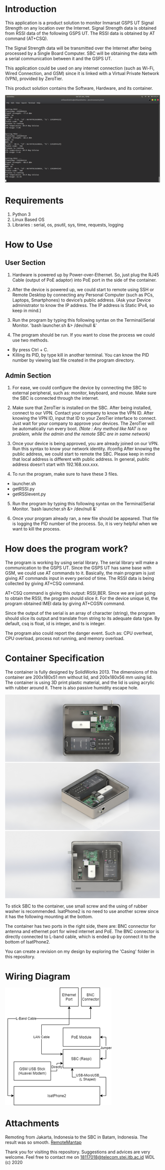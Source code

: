 # Introduction
This application is a product solution to monitor Inmarsat GSPS UT Signal Strength on any location over the Internet. Signal Strength data is obtained from RSSI data of the following GSPS UT. The RSSI data is obtained by AT command (AT+CSQ). 

The Signal Strength data will be transmitted over the Internet after being processed by a Single Board Computer. SBC will be obtaining the data with a serial communication between it and the GSPS UT.

This application could be used on any internet connection (such as Wi-Fi, Wired Connection, and GSM) since it is linked with a Virtual Private Network (VPN), provided by ZeroTier.

This product solution contains the Software, Hardware, and its container.

![Worked](Images/TimerWorked.png)

# Requirements
1. Python 3
2. Linux Based OS
3. Libraries : serial, os, psutil, sys, time, requests, logging

# How to Use
## User Section
1.	Hardware is powered up by Power-over-Ethernet. So, just plug the RJ45 Cable (output of PoE adaptor) into PoE port in the side of the container.

2.	After the device is powered up, we could start to remote using SSH or Remote Desktop by connecting any Personal Computer (such as PCs, Laptops, Smartphones) to device’s public address. (Ask your Device administrator to know the IP address. The IP address is Static IPv4, so keep in mind.)

3.	Run the program by typing this following syntax on the Terminal/Serial Monitor.
'bash launcher.sh &> /dev/null &'

4.	The program should be run. If you want to close the process we could use two methods.
- By press Ctrl + C.
- Killing its PID, by type kill <PID> in another terminal. You can know the PID number by viewing last file created in the program directory.
  
## Admin Section
1.	For ease, we could configure the device by connecting the SBC to external peripheral, such as: monitor, keyboard, and mouse. Make sure the SBC is connected through the internet.

2.	Make sure that ZeroTier is installed on the SBC. After being installed, connect to our VPN. Contact your company to know the VPN ID. After knowing the VPN ID, input that ID to your ZeroTier interface to connect. Just wait for your company to approve your devices. The ZeroTier will be automatically run every boot. *(Note : Any method like NAT is no problem, while the admin and the remote SBC are in same network)*

3.	Once your device is being approved, you are already joined on our VPN. Run this syntax to know your network identity.
ifconfig
After knowing the public address, we could start to remote the SBC. Please keep in mind that local address is different with public address. In general, public address doesn’t start with 192.168.xxx.xxx.

4.	To run the program, make sure to have these 3 files.
-	launcher.sh
-	getRSSI.py
-	getRSSIevent.py

5. Run the program by typing this following syntax on the Terminal/Serial Monitor.
'bash launcher.sh &> /dev/null &'

6. Once your program already ran, a new file should be appeared. That file is logging the PID number of the process. So, it is very helpful when we want to kill the process.

# How does the program work?
The program is working by using serial library. The serial library will make a communication to the GSPS UT. Since the GSPS UT has same base with GSM, we could use AT commands to it. Basically, the main program is just giving AT commands input in every period of time. The RSSI data is being collected by giving AT+CSQ command.

AT+CSQ command is giving this output: RSSI,BER. Since we are just going to obtain the RSSI, the program should slice it. For the device unique id, the program obtained IMEI data by giving AT+CGSN command.

Since the output of the serial is an array of character (string), the program should slice its output and translate from string to its adequate data type. By default, csq is float, id is integer, and ts is integer.
 
The program also could report the danger event. Such as: CPU overheat, CPU overload, process not running, and memory overload. 

# Container Specification
The container is fully designed by SolidWorks 2013. The dimensions of this container are 200x180x51 mm without lid, and 200x180x56 mm using lid. The container is using 3D print plastic material, and the lid is using acrylic with rubber around it. There is also passive humidity escape hole.

![ContainerA](Images/case1.JPG)
![ContainerB](Images/case2.JPG)
![ContainerC](Images/case3.JPG)

To stick SBC to the container, use small screw and the using of rubber washer is recommended. IsatPhone2 is no need to use another screw since it has the following mounting at the bottom.

The container has two ports in the right side, there are: BNC connector for antenna and ethernet port for wired internet and PoE. The BNC connector is directly connected to L-band cable, which is ended up by connect it to the bottom of IsatPhone2. 

You can create a revision on my design by exploring the 'Casing' folder in this repository.

# Wiring Diagram
![Wiring Diagram](Images/wire_diagram.png)


# Attachments
Remoting from Jakarta, Indonesia to the SBC in Batam, Indonesia. The result was so smooth.
[RemoteMantap](Images/remote_success.png)


Thank you for visiting this repository. Suggestions and advices are very welcome.
Feel free to contact me on 18117018@telecom.stei.itb.ac.id
WDL (c) 2020





